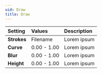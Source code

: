 ```yaml
---
uid: Draw
title: Draw
---
```


| Setting     | Values      | Description |
| :---------- | :---------- | :---------- |
| **Strokes** | Filename    | Lorem ipsum |
| **Curve**   | 0.00 - 1.00 | Lorem ipsum |
| **Blur**    | 0.00 - 1.00 | Lorem ipsum |
| **Height**  | 0.00 - 1.00 | Lorem ipsum |
